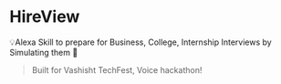 # HireView

💡Alexa Skill to prepare for Business, College, Internship Interviews by Simulating them 🎉

> Built for Vashisht TechFest, Voice hackathon!
